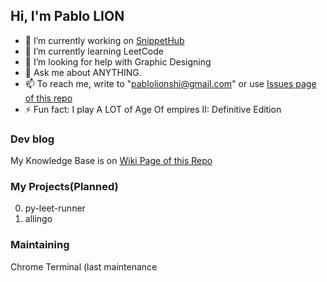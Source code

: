 ## Hi, I'm Pablo LION

- 🔭 I’m currently working on [SnippetHub](https://www.snippethub.dev/)
- 🌱 I’m currently learning LeetCode
- 🤔 I’m looking for help with Graphic Designing
- 💬 Ask me about ANYTHING.
- 📫 To reach me, write to "pablolionshi@gmail.com" or use [Issues page of this repo](https://github.com/Pablion/Pablion/issues)
- ⚡ Fun fact: I play A LOT of Age Of empires II: Definitive Edition

### Dev blog
My Knowledge Base is on [Wiki Page of this Repo](../../wiki)

### My Projects(Planned)
0. py-leet-runner
1. allingo

### Maintaining
Chrome Terminal (last maintenance 
